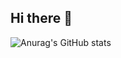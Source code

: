 ## Hi there 👋

![Anurag's GitHub stats](https://github-readme-stats.vercel.app/api?username=BeechBurgPieStar)
